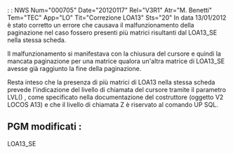  :  : NWS Num="000705" Date="20120117" Rel="V3R1" Atr="M. Benetti" Tem="TEC" App="LO" Tit="Correzione LOA13" Sts="20"
In data 13/01/2012 è stato corretto un errore che causava il malfunzionamento della paginazione nel caso fossero presenti più matrici risultanti dal LOA13_SE nella stessa scheda.

Il malfunzionamento si manifestava con la chiusura del cursore e quindi la mancata paginazione per una matrice qualora un'altra matrice di LOA13_SE avesse già raggiunto la fine della paginazione.

Resta inteso che la presenza di più matrici di LOA13 nella stessa scheda prevede l'indicazione del
livello di chiamata del cursore tramite il parametro LVL() , come specificato nella documentazione
del costruttore (oggetto V2 LOCOS A13) e che il livello di chiamata Z è riservato al comando UP SQL.

PGM modificati : 
---------------
LOA13_SE
